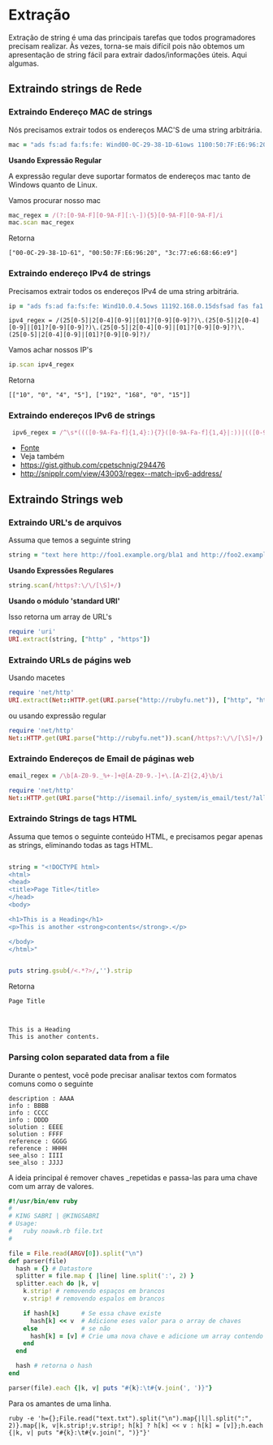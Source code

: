 # Extração
Extração de string é uma das principais tarefas que todos programadores precisam realizar. Às vezes, torna-se mais difícil pois não obtemos um apresentação de string fácil para extrair dados/informações úteis. Aqui algumas.

## Extraindo strings de Rede


### Extraindo Endereço MAC de strings
Nós precisamos extrair todos os endereços MAC'S de uma string arbitrária.

```ruby
mac = "ads fs:ad fa:fs:fe: Wind00-0C-29-38-1D-61ows 1100:50:7F:E6:96:20dsfsad fas fa1 3c:77:e6:68:66:e9 f2"
```

**Usando Expressão Regular**

A expressão regular deve suportar formatos de endereços mac tanto de Windows quanto de Linux.

Vamos procurar nosso mac
```ruby
mac_regex = /(?:[0-9A-F][0-9A-F][:\-]){5}[0-9A-F][0-9A-F]/i
mac.scan mac_regex
```
Retorna
```
["00-0C-29-38-1D-61", "00:50:7F:E6:96:20", "3c:77:e6:68:66:e9"]
```

### Extraindo endereço IPv4 de strings
Precisamos extrair todos os endereços IPv4 de uma string arbitrária.

```ruby
ip = "ads fs:ad fa:fs:fe: Wind10.0.4.5ows 11192.168.0.15dsfsad fas fa1 20.555.1.700 f2"
```

```
ipv4_regex = /(25[0-5]|2[0-4][0-9]|[01]?[0-9][0-9]?)\.(25[0-5]|2[0-4][0-9]|[01]?[0-9][0-9]?)\.(25[0-5]|2[0-4][0-9]|[01]?[0-9][0-9]?)\.(25[0-5]|2[0-4][0-9]|[01]?[0-9][0-9]?)/
```
Vamos achar nossos IP's

```ruby
ip.scan ipv4_regex

```
Retorna
```
[["10", "0", "4", "5"], ["192", "168", "0", "15"]]
```

### Extraindo endereços IPv6 de strings
```ruby
 ipv6_regex = /^\s*((([0-9A-Fa-f]{1,4}:){7}([0-9A-Fa-f]{1,4}|:))|(([0-9A-Fa-f]{1,4}:){6}(:[0-9A-Fa-f]{1,4}|((25[0-5]|2[0-4]\d|1\d\d|[1-9]?\d)(\.(25[0-5]|2[0-4]\d|1\d\d|[1-9]?\d)){3})|:))|(([0-9A-Fa-f]{1,4}:){5}(((:[0-9A-Fa-f]{1,4}){1,2})|:((25[0-5]|2[0-4]\d|1\d\d|[1-9]?\d)(\.(25[0-5]|2[0-4]\d|1\d\d|[1-9]?\d)){3})|:))|(([0-9A-Fa-f]{1,4}:){4}(((:[0-9A-Fa-f]{1,4}){1,3})|((:[0-9A-Fa-f]{1,4})?:((25[0-5]|2[0-4]\d|1\d\d|[1-9]?\d)(\.(25[0-5]|2[0-4]\d|1\d\d|[1-9]?\d)){3}))|:))|(([0-9A-Fa-f]{1,4}:){3}(((:[0-9A-Fa-f]{1,4}){1,4})|((:[0-9A-Fa-f]{1,4}){0,2}:((25[0-5]|2[0-4]\d|1\d\d|[1-9]?\d)(\.(25[0-5]|2[0-4]\d|1\d\d|[1-9]?\d)){3}))|:))|(([0-9A-Fa-f]{1,4}:){2}(((:[0-9A-Fa-f]{1,4}){1,5})|((:[0-9A-Fa-f]{1,4}){0,3}:((25[0-5]|2[0-4]\d|1\d\d|[1-9]?\d)(\.(25[0-5]|2[0-4]\d|1\d\d|[1-9]?\d)){3}))|:))|(([0-9A-Fa-f]{1,4}:){1}(((:[0-9A-Fa-f]{1,4}){1,6})|((:[0-9A-Fa-f]{1,4}){0,4}:((25[0-5]|2[0-4]\d|1\d\d|[1-9]?\d)(\.(25[0-5]|2[0-4]\d|1\d\d|[1-9]?\d)){3}))|:))|(:(((:[0-9A-Fa-f]{1,4}){1,7})|((:[0-9A-Fa-f]{1,4}){0,5}:((25[0-5]|2[0-4]\d|1\d\d|[1-9]?\d)(\.(25[0-5]|2[0-4]\d|1\d\d|[1-9]?\d)){3}))|:)))(%.+)?\s*$/
```
 - [Fonte](https://github.com/rapid7/rex-socket/blob/master/lib/rex/socket.rb)
 - Veja também
 - https://gist.github.com/cpetschnig/294476
 - http://snipplr.com/view/43003/regex--match-ipv6-address/

## Extraindo Strings web
### Extraindo URL's de arquivos
Assuma que temos a seguinte string

```ruby
string = "text here http://foo1.example.org/bla1 and http://foo2.example.org/bla2 and here mailto:test@example.com and here also."
```


**Usando Expressões Regulares**
```ruby
string.scan(/https?:\/\/[\S]+/)
```

**Usando o módulo 'standard URI'**

Isso retorna um array de URL's

```ruby
require 'uri'
URI.extract(string, ["http" , "https"])
```

### Extraindo URLs de págins web
Usando macetes

```ruby
require 'net/http'
URI.extract(Net::HTTP.get(URI.parse("http://rubyfu.net")), ["http", "https"])
```
ou usando expressão regular
```ruby
require 'net/http'
Net::HTTP.get(URI.parse("http://rubyfu.net")).scan(/https?:\/\/[\S]+/)
```

### Extraindo Endereços de Email de páginas web

```ruby
email_regex = /\b[A-Z0-9._%+-]+@[A-Z0-9.-]+\.[A-Z]{2,4}\b/i
```

```ruby
require 'net/http'
Net::HTTP.get(URI.parse("http://isemail.info/_system/is_email/test/?all")).scan(email_regex).uniq
```


### Extraindo Strings de tags HTML

Assuma que temos o seguinte conteúdo HTML, e precisamos pegar apenas as strings, eliminando todas as tags HTML.

```ruby

string = "<!DOCTYPE html>
<html>
<head>
<title>Page Title</title>
</head>
<body>

<h1>This is a Heading</h1>
<p>This is another <strong>contents</strong>.</p>

</body>
</html>"


puts string.gsub(/<.*?>/,'').strip

```

Retorna
```
Page Title



This is a Heading
This is another contents.
```

### Parsing colon separated data from a file
Durante o pentest, você pode precisar analisar textos com formatos comuns como o seguinte
```
description : AAAA
info : BBBB
info : CCCC
info : DDDD
solution : EEEE
solution : FFFF
reference : GGGG
reference : HHHH
see_also : IIII
see_also : JJJJ
```

A ideia principal é remover chaves _repetidas e passa-las para uma chave com um array de valores.

```ruby
#!/usr/bin/env ruby
#
# KING SABRI | @KINGSABRI
# Usage:
#   ruby noawk.rb file.txt
#

file = File.read(ARGV[0]).split("\n")
def parser(file)
  hash = {} # Datastore
  splitter = file.map { |line| line.split(':', 2) }
  splitter.each do |k, v|
    k.strip! # removendo espaços em brancos
    v.strip! # removendo espalos em brancos

    if hash[k]      # Se essa chave existe
      hash[k] << v  # Adicione eses valor para o array de chaves
    else            # se não
      hash[k] = [v] # Crie uma nova chave e adicione um array contendo esse valor
    end
  end

  hash # retorna o hash
end

parser(file).each {|k, v| puts "#{k}:\t#{v.join(', ')}"}
```

Para os amantes de uma linha.
```
ruby -e 'h={};File.read("text.txt").split("\n").map{|l|l.split(":", 2)}.map{|k, v|k.strip!;v.strip!; h[k] ? h[k] << v : h[k] = [v]};h.each {|k, v| puts "#{k}:\t#{v.join(", ")}"}'
```



